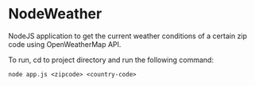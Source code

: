 # NodeWeather
NodeJS application to get the current weather conditions of a certain zip code using OpenWeatherMap API.

To run, cd to project directory and run the following command:

`node app.js <zipcode> <country-code>`
